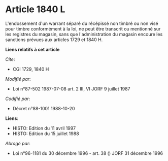 # Article 1840 L

L'endossement d'un warrant séparé du récépissé non timbré ou non visé pour timbre conformément à la loi, ne peut être
transcrit ou mentionné sur les registres du magasin, sans que l'administration du magasin encoure les sanctions prévues aux
articles 1729 et 1840 H.

**Liens relatifs à cet article**

_Cite_:

  - CGI 1729, 1840 H

_Modifié par_:

  - Loi n°87-502 1987-07-08 art. 2 III, VI JORF 9 juillet 1987

_Codifié par_:

  - Décret n°88-1001 1988-10-20

**Liens**:

  - HISTO: Edition du 11 avril 1997
  - HISTO: Edition du 15 juillet 1988

_Abrogé par_:

  - Loi n°96-1181 du 30 décembre 1996 - art. 38 () JORF 31 décembre 1996
